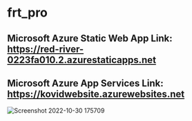 # frt_pro
## Microsoft Azure Static Web App Link: https://red-river-0223fa010.2.azurestaticapps.net

## Microsoft Azure App Services Link: https://kovidwebsite.azurewebsites.net
![Screenshot 2022-10-30 175709](https://user-images.githubusercontent.com/116721007/198878424-bcd943fe-8cbf-488b-9a18-d21a4afd179a.png)
